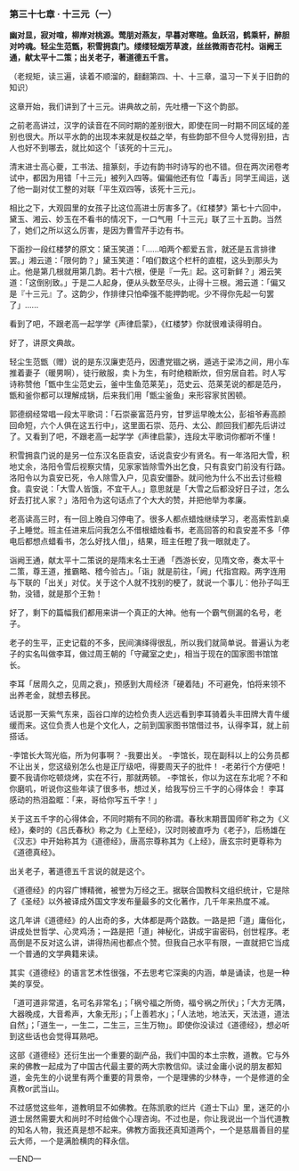 ### 第三十七章 · 十三元（一）

**幽对显，寂对喧，柳岸对桃源。莺朋对燕友，早暮对寒暄。鱼跃沼，鹤乘轩，醉胆对吟魂。轻尘生范甑，积雪拥袁门。缕缕轻烟芳草渡，丝丝微雨杏花村。诣阙王通，献太平十二策；出关老子，著道德五千言。**

（老规矩，读三遍，读着不顺溜的，翻翻第四、十、十三章，温习一下关于旧韵的知识）

这章开始，我们讲到了十三元。讲典故之前，先吐槽一下这个韵部。

之前老高讲过，汉字的读音在不同时期的差别很大，即使在同一时期不同区域的差别也很大。所以平水韵的出现本来就是权益之举，有些韵部不但今人觉得别扭，古人也好不到哪去，就比如这个「该死的十三元」。

清末进士高心夔，工书法、擅篆刻，手边有韵书时诗写的也不错。但在两次闭卷考试中，都因为用错「十三元」被列入四等。偏偏他还有位「毒舌」同学王闿运，送了他一副对仗工整的对联「平生双四等，该死十三元」。

相比之下，大观园里的女孩子比这位高进士厉害多了。《红楼梦》第七十六回中，黛玉、湘云、妙玉在不看书的情况下，一口气用「十三元」联了三十五韵。当然了，她们之所以这么厉害，是因为曹雪芹手边有书。

下面抄一段红楼梦的原文：黛玉笑道：「......咱两个都爱五言，就还是五言排律罢。」湘云道：「限何韵？」黛玉笑道：「咱们数这个栏杆的直棍，这头到那头为止。他是第几根就用第几韵。若十六根，便是『一先』起。这可新鲜？」湘云笑道：「这倒别致。」于是二人起身，便从头数至尽头，止得十三根。湘云道：「偏又是『十三元』了。这韵少，作排律只怕牵强不能押韵呢。少不得你先起一句罢了」......

看到了吧，不跟老高一起学学《声律启蒙》，《红楼梦》你就很难读得明白。

好了，讲原文典故。

轻尘生范甑（赠）说的是东汉廉吏范丹，因遭党锢之祸，遁逃于梁沛之间，用小车推着妻子（暖男啊），徒行敝服，卖卜为生，有时绝粮断炊，但穷居自若。时人写诗称赞他「甑中生尘范史云，釜中生鱼范莱芜」，范史云、范莱芜说的都是范丹，甑和釜你都可以理解成锅，后来我们用「甑尘釜鱼」来形容家贫困顿。

郭德纲经常唱一段太平歌词：「石崇豪富范丹穷，甘罗运早晚太公，彭祖爷寿高颜回命短，六个人俱在这五行中」，这里面石崇、范丹、太公、颜回我们都先后讲过了。又看到了吧，不跟老高一起学学《声律启蒙》，连段太平歌词你都听不懂！

积雪拥袁门说的是另一位东汉名臣袁安，话说袁安少有贤名。有一年洛阳大雪，积地丈余，洛阳令雪后视察灾情，见家家皆除雪外出乞食，只有袁安门前没有行路。洛阳令以为袁安已死，令人除雪入户，见袁安僵卧。就问他为什么不出去讨些粮食。袁安说：「大雪人皆饿，不宜干人。」意思就是「大雪之后都没好日子过，怎么好去打扰人家？」洛阳令为这句话点了个大大的赞，并把他举为孝廉。

老高读高三时，有一回上晚自习停电了。很多人都点蜡烛继续学习，老高索性趴桌子上睡觉。班主任进来后问我怎么不借根蜡烛看书，老高回答的和袁安差不多「停电后都想点蜡看书，怎么好找人借」，结果，班主任瞪了我一眼就走了。

诣阙王通，献太平十二策说的是隋末名士王通 「西游长安，见隋文帝，奏太平十二策，尊王道，推霸略、稽今验古」。「诣」就是前往，「阙」代指宫殿。两字连用与下联的「出关」对仗。关于这个人就不找别的梗了，就说一个事儿：他孙子叫王勃，没错，就是那个王勃！

好了，剩下的篇幅我们都用来讲一个真正的大神。他有一个霸气侧漏的名号，老子。

老子的生平，正史记载的不多，民间演绎得很乱，所以我们就简单说。普遍认为老子的实名叫做李耳，做过周王朝的「守藏室之史」，相当于现在的国家图书馆馆长。

李耳「居周久之，见周之衰」，预感到大周经济「硬着陆」不可避免，怕将来领不出养老金，就想去移民。

话说那一天紫气东来，函谷口岸的边检负责人远远看到李耳骑着头丰田牌大青牛缓缓而来。这位负责人也是个文化人，之前到国家图书馆借过书，认得李耳，就上前搭话。

-李馆长大驾光临，所为何事啊？
-我要出关。
-李馆长，现在副科以上的公务员都不让出关，您这级别怎么也是正厅级吧，得要周天子的批件！
-老弟行个方便吧！要不我请你吃顿烧烤，实在不行，那就两顿。
-李馆长，你以为这在东北呢？不和你磨叽，听说你这些年读了很多书，想过关，给我写份三千字的心得体会！
李耳感动的热泪盈眶：「来，哥给你写五千字！」

关于这五千字的心得体会，不同时期有不同的称谓。春秋末期晋国师旷称之为《义经》，秦时的《吕氏春秋》称之为《上至经》，汉时则被直呼为《老子》，后杨雄在《汉志》中开始称其为《道德经》，唐高宗尊称其为《上经》，唐玄宗时更尊称为《道德真经》。

出关老子，著道德五千言说的就是这个。

《道德经》的内容广博精微，被誉为万经之王。据联合国教科文组织统计，它是除了《圣经》以外被译成外国文字发布量最多的文化著作，几千年来热度不减。

这几年讲《道德经》的人出奇的多，大体都是两个路数。一路是把「道」庸俗化，讲成处世哲学、心灵鸡汤；一路是把「道」神秘化，讲成宇宙密码，创世程序。老高倒是不反对这么讲，讲得热闹也都点个赞。但我自己水平有限，一直就把它当成一个普通的文学典籍来读。

其实《道德经》的语言艺术性很强，不去思考它深奥的内涵，单是诵读，也是一种美的享受。

「道可道非常道，名可名非常名」；「祸兮福之所倚，福兮祸之所伏」；「大方无隅，大器晚成，大音希声，大象无形」；「上善若水」；「人法地，地法天，天法道，道法自然」；「道生一，一生二，二生三，三生万物」。即使你没读过《道德经》，想必听到这些话也会觉得耳熟吧。

这部《道德经》还衍生出一个重要的副产品，我们中国的本土宗教，道教。它与外来的佛教一起成为了中国古代最主要的两大宗教信仰。读过金庸小说的朋友都知道，金先生的小说里有两个重要的背景帝，一个是理佛的少林寺，一个是修道的全真教or武当山。

不过感觉这些年，道教明显不如佛教。在陈凯歌的烂片《道士下山》里，迷茫的小道士居然需要大和尚时不时给做个心理咨询。不过也是，你让我说出一个当代道教的知名人物，我还真是想不起来。佛教方面我还真知道两个，一个是慈眉善目的星云大师，一个是满脸横肉的释永信。

—END—
